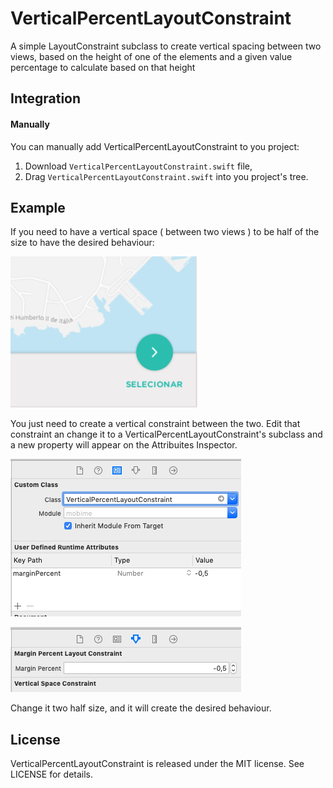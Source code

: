 # VerticalPercentLayoutConstraint
A simple LayoutConstraint subclass to create vertical spacing between two views, based on the height of one of the elements and a given value percentage to calculate based on that height 

## Integration

#### Manually
You can manually add VerticalPercentLayoutConstraint to you project:

1. Download `VerticalPercentLayoutConstraint.swift` file,
2. Drag `VerticalPercentLayoutConstraint.swift` into you project's tree.


## Example
If you need to have a vertical space ( between two views ) to be half of the size to have the desired behaviour:

![Example - Layout](Assets/example.png)

You just need to create a vertical constraint between the two. Edit that constraint an change it to a VerticalPercentLayoutConstraint's subclass and a new property will appear on the Attribuites Inspector.

![Example - Subclass](Assets/subclass.png)

![Example - Attribuites](Assets/attribuites.png)


Change it two half size, and it will create the desired behaviour.


## License

VerticalPercentLayoutConstraint is released under the MIT license. See LICENSE for details.
